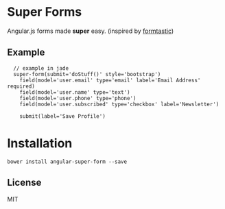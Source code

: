 # Super Forms

Angular.js forms made **super** easy. (inspired by [formtastic](https://github.com/justinfrench/formtastic))

## Example

```jade
  // example in jade
  super-form(submit='doStuff()' style='bootstrap')
    field(model='user.email' type='email' label='Email Address' required)
    field(model='user.name' type='text')
    field(model='user.phone' type='phone')
    field(model='user.subscribed' type='checkbox' label='Newsletter')

    submit(label='Save Profile')
```

# Installation

```
bower install angular-super-form --save
```

## License

MIT
